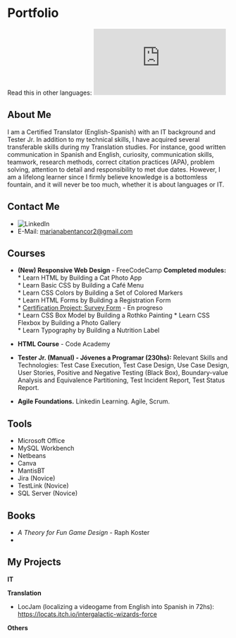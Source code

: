 
# Portfolio

Read this in other languages: ![Spanish](https://github.com/marianabv/Portfolio/blob/main/README_es.md)

## About Me
I am a Certified Translator (English-Spanish) with an IT background and Tester Jr. In addition to my technical skills, I have acquired several transferable skills during my Translation studies. For instance, good written communication in Spanish and English, curiosity, communication skills, teamwork, research methods, correct citation practices (APA),  problem solving, attention to detail and responsibility to met due dates. However, I am a lifelong learner since I firmly believe knowledge is a bottomless fountain, and it will never be too much, whether it is about languages or IT.

## Contact Me
* ![LinkedIn](https://www.linkedin.com/in/marianabentancorvero/)
* E-Mail: marianabentancor2@gmail.com

## Courses
* **(New) Responsive Web Design** - FreeCodeCamp
    **Completed modules:**
         * Learn HTML by Building a Cat Photo App        
         * Learn Basic CSS by Building a Café Menu  
         * Learn CSS Colors by Building a Set of Colored Markers     
         * Learn HTML Forms by Building a Registration Form       
         * [Certification Project: Survey Form](https://github.com/marianabv/FreeCodeCamp_SurveyForm) - En progreso      
         * Learn CSS Box Model by Building a Rothko Painting
         * Learn CSS Flexbox by Building a Photo Gallery  
         * Learn Typography by Building a Nutrition Label
         
* **HTML Course** - Code Academy  
* **Tester Jr. (Manual) - Jóvenes a Programar (230hs):** Relevant Skills and Technologies: Test Case Execution, Test Case Design, Use Case Design, User Stories, Positive and Negative Testing (Black Box), Boundary-value Analysis and Equivalence Partitioning, Test Incident Report, Test Status Report.
* **Agile Foundations.** Linkedin Learning. Agile, Scrum.


## Tools
* Microsoft Office
* MySQL Workbench
* Netbeans
* Canva 
* MantisBT
* Jira (Novice)
* TestLink (Novice)
* SQL Server (Novice)


## Books
* _A Theory for Fun Game Design_ - Raph Koster 
* 


## My Projects

**IT**

**Translation**
* LocJam (localizing a videogame from English into Spanish in 72hs):  https://locats.itch.io/intergalactic-wizards-force

**Others**
